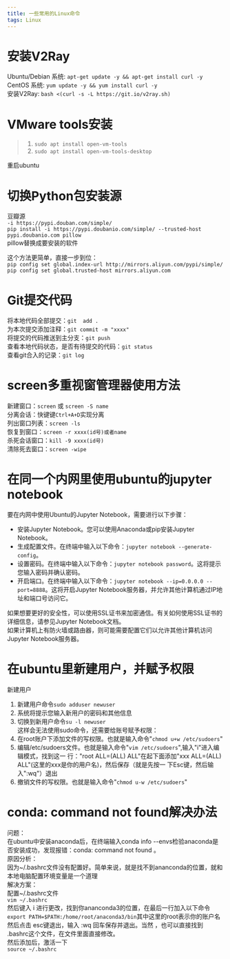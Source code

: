 ```yaml
---
title: 一些常用的Linux命令
tags: Linux
---
```


# 安装V2Ray
Ubuntu/Debian 系统: `apt-get update -y && apt-get install curl -y`  
CentOS 系统: `yum update -y && yum install curl -y`  
安装V2Ray: `bash <(curl -s -L https://git.io/v2ray.sh)`  

# VMware tools安装  
> 1. `sudo apt install open-vm-tools`  
> 2. `sudo apt install open-vm-tools-desktop`  

重启ubuntu   

# 切换Python包安装源  
豆瓣源  
`-i https://pypi.douban.com/simple/`  
`pip install -i https://pypi.doubanio.com/simple/ --trusted-host pypi.doubanio.com pillow`  
pillow替换成要安装的软件  

这个方法更简单，直接一步到位：  
`pip config set global.index-url http://mirrors.aliyun.com/pypi/simple/`  
`pip config set global.trusted-host mirrors.aliyun.com`  

# Git提交代码  
将本地代码全部提交：`git  add .`  
为本次提交添加注释：`git commit -m "xxxx"`  
将提交的代码推送到主分支：`git push`  
查看本地代码状态，是否有待提交的代码：`git status`  
查看git合入的记录：`git log`  

# screen多重视窗管理器使用方法  
新建窗口：`screen` 或 `screen -S name`  
分离会话：快键键`Ctrl+A+D`实现分离  
列出窗口列表：`screen -ls`  
恢复到窗口：`screen -r xxxx(id号)或者name`  
杀死会话窗口：`kill -9 xxxx(id号)`  
清除死去窗口：`screen -wipe`  

# 在同一个内网里使用ubuntu的jupyter notebook  
要在内网中使用Ubuntu的Jupyter Notebook，需要进行以下步骤：  
+ 安装Jupyter Notebook。您可以使用Anaconda或pip安装Jupyter Notebook。  
+ 生成配置文件。在终端中输入以下命令：`jupyter notebook --generate-config`。  
+ 设置密码。在终端中输入以下命令：`jupyter notebook password`。这将提示您输入密码并确认密码。  
+ 开启端口。在终端中输入以下命令：`jupyter notebook --ip=0.0.0.0 --port=8888`。这将开启Jupyter Notebook服务器，并允许其他计算机通过IP地址和端口号访问它。   

如果想要更好的安全性，可以使用SSL证书来加密通信。有关如何使用SSL证书的详细信息，请参见Jupyter Notebook文档。  
如果计算机上有防火墙或路由器，则可能需要配置它们以允许其他计算机访问Jupyter Notebook服务器。  

# 在ubuntu里新建用户，并赋予权限  
新建用户  
1. 新建用户命令`sudo adduser newuser`  
2. 系统将提示您输入新用户的密码和其他信息  
3. 切换到新用户命令`su -l newuser`  
这样会无法使用sudo命令，还需要给账号赋予权限：  
1. 在root账户下添加文件的写权限。也就是输入命令"`chmod u+w /etc/sudoers`"  
2. 编辑/etc/sudoers文件。也就是输入命令"`vim /etc/sudoers`",输入"i"进入编辑模式，找到这一 行："root ALL=(ALL) ALL"在起下面添加"xxx ALL=(ALL) ALL"(这里的xxx是你的用户名)，然后保存（就是先按一 下Esc键，然后输入":wq"）退出  
3. 撤销文件的写权限。也就是输入命令"`chmod u-w /etc/sudoers`"

# conda: command not found解决办法  
问题：  
在ubuntu中安装anaconda后，在终端输入conda info --envs检验anaconda是否安装成功，发现报错：conda: command not found 。  
原因分析：  
因为~/.bashrc文件没有配置好。简单来说，就是找不到ananconda的位置，就和本地电脑配置环境变量是一个道理  
解决方案：  
配置~/.bashrc文件  
`vim ~/.bashrc`  
然后键入 i 进行更改，找到你ananconda3的位置，在最后一行加入以下命令  
`export PATH=$PATH:/home/root/anaconda3/bin`其中这里的root表示你的账户名  
然后点击 esc键退出，输入 :wq 回车保存并退出。当然 ，也可以直接找到 .bashrc这个文件，在文件里面直接修改。  
然后添加后，激活一下  
`source ~/.bashrc`